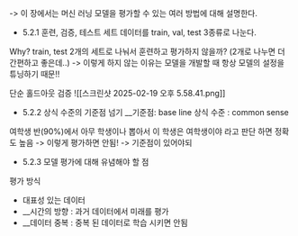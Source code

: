 -> 이 장에서는 머신 러닝 모델을 평가할 수 있는 여러 방법에 대해 설명한다.

- 5.2.1 훈련, 검증, 테스트 세트
데이터를 train, val, test 3종류로 나눈다.

Why?  train, test 2개의 세트로 나눠서 훈련하고 평가하지 않을까? (2개로 나누면 더 간편하고 좋은데..)
-> 이렇게 하지 않는 이유는 모델을 개발할 때 항상 모델의 설정을 튜닝하기 때문!!

단순 홀드아웃 검증
![[스크린샷 2025-02-19 오후 5.58.41.png]]

- 5.2.2 상식 수준의 기준점 넘기
__기준점: base line 
상식 수준 : common sense

여학생 반(90%)에서 아무 학생이나 뽑아서 이 학생은 여학생이야 라고 판단 하면 정확도 높음
-> 이렇게 평가하면 안됨!
-> 기준점이 있어야되

- 5.2.3 모델 평가에 대해 유념해야 할 점

평가 방식
- 대표성 있는 데이터
- __시간의 방향 : 과거 데이터에서 미래를 평가
- __데이터 중복 : 중복 된 데이터로 학습 시키면 안됨




